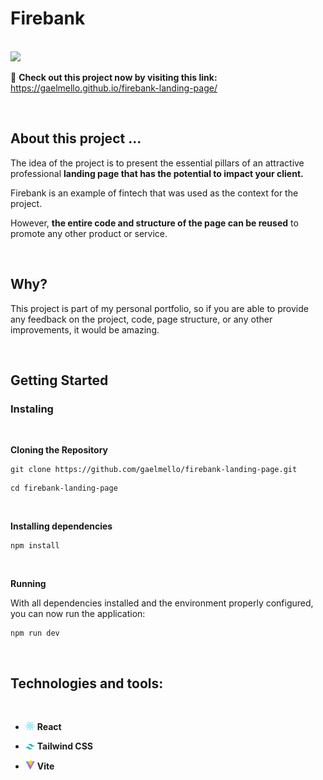# Firebank 

<br/>

<img src="./readme-files/firebank%20page%20gif.gif" width="750">

<br/>

🔗 **Check out this project now by visiting this link:** https://gaelmello.github.io/firebank-landing-page/

<br/>

## About this project ...

The idea of the project is to present the essential pillars of an attractive professional **landing page that has the potential to impact your client.**

Firebank is an example of fintech that was used as the context for the project.

However, **the entire code and structure of the page can be reused** to promote any other product or service.

<br/>

## Why?

This project is part of my personal portfolio, so if you are able to provide any feedback on the project, code, page structure, or any other improvements, it would be amazing.

<br/>

## Getting Started

### Instaling
<br/>

**Cloning the Repository**

```
git clone https://github.com/gaelmello/firebank-landing-page.git
```
```
cd firebank-landing-page
```
<br/>

**Installing dependencies**

```
npm install
```

<br/>

**Running**

With all dependencies installed and the environment properly configured, you can now run the application:

```
npm run dev
```

<br/>

## Technologies and tools:
<br/>

* <img src="./readme-files/React.png" alt = "react" style = "width: 15px"> **React**  

* <img src="./readme-files/Tailwind_CSS_Logo.svg" alt = "Tailwind" style = "width: 15px"> **Tailwind CSS**

* <img src="./readme-files/Vitejs-logo.svg" alt = "vite" style = "width: 15px"> **Vite**






